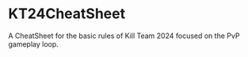 # KT24CheatSheet
A CheatSheet for the basic rules of Kill Team 2024 focused on the PvP gameplay loop.
